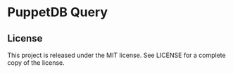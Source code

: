 # PuppetDB Query

## License

This project is released under the MIT license. See LICENSE for a complete copy
of the license.
